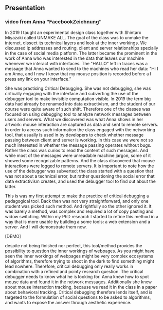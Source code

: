 ## Presentation

### video from Anna "FacebookZeichnung"



In 2019 I taught an experimental design class together with Shintaro Miyazaki called UNMAKE ALL. The goal of the class was to unmake the internet, dissect its technical layers and look at the inner workings. We discussed ip addresses and routing, client and server relationships specially in the case of social media platform. The latter became the prominent in the work of Anna who was interested in the data that leaves our machine whenever we interact with interfaces. The "HALLO" left in traces was a message that Anna wanted to send to the machines who read her data: "Hi I am Anna, and I now I know that my mouse position is recorded before a I press any link on your interface."

She was practicing Critical Debugging. She was not debugging, she was critically engaging with the interface and subverting the use of the debugger tool to make invisible computation visible.
In 2019 the term big data had already be renamed into data extractivism, and the student of our course were quite aware of such shift. Therefore one of the classes was focused on using debugging tool to analyze network messages between users and servers. What we discovered was what Anna shows in her artwork: mouse interaction are captured as data and sent to remote servers.
In order to access such information the class engaged with the networking tool, that usually is used in by developers to check whether message passing between client and server is working. In this case we were not so much interested in whether the message passing operates without bugs. Rather the class was curios to read the content of such messages. And while most of the messages were unreadable machine jargon, some of it showed some recognizable patterns. And the class discovered that mouse interactions were logged to remote servers.
It is important to note how the use of the debugger was subverted; the class started with a question that was not about a technical error, but rather questioning the social error that data extractivism creates, and used the debugger tool to find out about the latter.

This is was my first attempt to make the practice of critical debugging a pedagogical tool. Back then was not very straightforward, and only one student was picked such method. And rightfully so the other ignored it. It was barely a method, was complex and required a lot of copy pasting and widow switching.
Within my PhD research I started to refine this method in a way that is more usable by building a some tools: a web extension and a server. And I will demonstrate them now.



[DEMO]



despite not being finished nor perfect, this tool/method provides the possibility to question the inner workings of webpages. As you might have seen the inner workings of webpages might be very complex ecosystems of algorithms, therefore trying to shoot in the dark to find something might lead nowhere. Therefore, critical debugging only really works in combination with a refined and pointy research question. The critical debugger needs to know what he is looking for. Anna knew how to spot mouse data and found it in the network messages. Additionally she knew about mouse interaction tracking, because we read it in the class in a paper about behavioral tracking.
Critical debugging therefore lends itself, and is targeted to the formulation of social questions to be asked to algorithms, and wants to expose the answer through aesthetic experience.